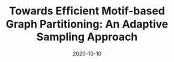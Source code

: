 ---
title: "Towards Efﬁcient Motif-based Graph Partitioning:
An Adaptive Sampling Approach"
authors:
- Shixun Huang
- Yuchen Li
- admin
- Zhao Li


publication_types: ["1"]
publication: In *the 37th International Conference on Data Engineering (ICDE) 2021*
publication_short: In *IEEE ICDE 2021*
date: "2020-10-10"



#tags:
#- Source Themes
featured: true

links:
url_pdf: ICDE21-gp-TR.pdf


---